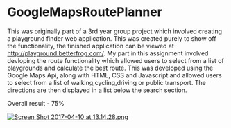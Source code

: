 # GoogleMapsRoutePlanner

This was originally part of a 3rd year group project which involved creating a playground finder web application. This was created purely to show off the functionality, the finished application can be viewed at http://playground.betterfrog.com/.
My part in this assignment involved devloping the route functionality which allowed users to select from a list of playgrounds and calculate the best route.
This was developed using the Google Maps Api, along with HTML, CSS and Javascript and allowed users to select from a list of walking,cycling,driving or public transport.
The directions are then displayed in a list below the search section.



Overall result - 75%

[![Screen Shot 2017-04-10 at 13.14.28.png](https://s11.postimg.org/7nr1d9msz/Screen_Shot_2017-04-10_at_13.14.28.png)](https://postimg.org/image/7nr1d9msv/)
